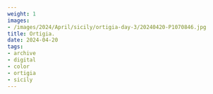 ```yaml
---
weight: 1
images:
- /images/2024/April/sicily/ortigia-day-3/20240420-P1070846.jpg
title: Ortigia.
date: 2024-04-20
tags:
- archive
- digital
- color
- ortigia
- sicily
---
```


